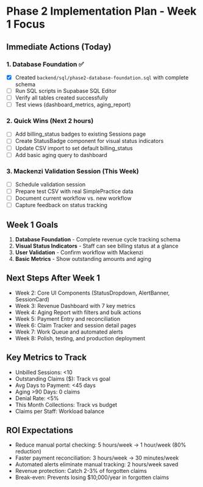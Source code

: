 # Phase 2 Implementation Plan - Week 1 Focus

## Immediate Actions (Today)

### 1. Database Foundation ✅
- [x] Created `backend/sql/phase2-database-foundation.sql` with complete schema
- [ ] Run SQL scripts in Supabase SQL Editor
- [ ] Verify all tables created successfully
- [ ] Test views (dashboard_metrics, aging_report)

### 2. Quick Wins (Next 2 hours)
- [ ] Add billing_status badges to existing Sessions page
- [ ] Create StatusBadge component for visual status indicators
- [ ] Update CSV import to set default billing_status
- [ ] Add basic aging query to dashboard

### 3. Mackenzi Validation Session (This Week)
- [ ] Schedule validation session
- [ ] Prepare test CSV with real SimplePractice data
- [ ] Document current workflow vs. new workflow
- [ ] Capture feedback on status tracking

## Week 1 Goals
1. **Database Foundation** - Complete revenue cycle tracking schema
2. **Visual Status Indicators** - Staff can see billing status at a glance
3. **User Validation** - Confirm workflow with Mackenzi
4. **Basic Metrics** - Show outstanding amounts and aging

## Next Steps After Week 1
- Week 2: Core UI Components (StatusDropdown, AlertBanner, SessionCard)
- Week 3: Revenue Dashboard with 7 key metrics
- Week 4: Aging Report with filters and bulk actions
- Week 5: Payment Entry and reconciliation
- Week 6: Claim Tracker and session detail pages
- Week 7: Work Queue and automated alerts
- Week 8: Polish, testing, and production deployment

## Key Metrics to Track
- Unbilled Sessions: <10
- Outstanding Claims ($): Track vs goal
- Avg Days to Payment: <45 days
- Aging >90 Days: 0 claims
- Denial Rate: <5%
- This Month Collections: Track vs budget
- Claims per Staff: Workload balance

## ROI Expectations
- Reduce manual portal checking: 5 hours/week → 1 hour/week (80% reduction)
- Faster payment reconciliation: 3 hours/week → 30 minutes/week
- Automated alerts eliminate manual tracking: 2 hours/week saved
- Revenue protection: Catch 2-3% of forgotten claims
- Break-even: Prevents losing $10,000/year in forgotten claims

